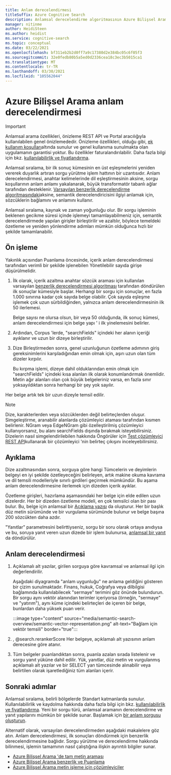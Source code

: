 ```yaml
---
title: Anlam derecelendirmesi
titleSuffix: Azure Cognitive Search
description: Anlamsal derecelendirme algoritmasının Azure Bilişsel Arama 'da nasıl çalıştığını öğrenin.
manager: nitinme
author: HeidiSteen
ms.author: heidist
ms.service: cognitive-search
ms.topic: conceptual
ms.date: 03/22/2021
ms.openlocfilehash: bf311eb2b2d0ff7a9c17380d2e384bc05c6f05f3
ms.sourcegitcommit: 32e0fedb80b5a5ed0d2336cea18c3ec3b5015ca1
ms.translationtype: MT
ms.contentlocale: tr-TR
ms.lasthandoff: 03/30/2021
ms.locfileid: "105562044"
---
```

# <a name="semantic-ranking-in-azure-cognitive-search"></a>Azure Bilişsel Arama anlam derecelendirmesi

> [!IMPORTANT]
> Anlamsal arama özellikleri, önizleme REST API ve Portal aracılığıyla kullanılabilen genel önizlemededir. Önizleme özellikleri, olduğu gibi, [ek kullanım koşulları](https://azure.microsoft.com/support/legal/preview-supplemental-terms/)altında sunulur ve genel kullanıma sunulmakta olan uygulamanın garantisi yoktur. Bu özellikler faturalandırılabilir. Daha fazla bilgi için bkz. [kullanılabilirlik ve fiyatlandırma](semantic-search-overview.md#availability-and-pricing).

Anlamsal sıralama, bir ilk sonuç kümesinin en üst eşleşmelerini yeniden vererek duyarlık artıran sorgu yürütme işlem hattının bir uzantısıdır. Anlam derecelendirmesi, anahtar kelimelerinde dil eşleştirmesinin aksine, sorgu koşullarının anlam anlamı yakalanarak, büyük transformatör tabanlı ağlar tarafından desteklenir. [Varsayılan benzerlik derecelendirme algoritmasındaki](index-ranking-similarity.md)aksine, semantik derecelendiricisini ilgiyi anlamak için, sözcüklerin bağlamını ve anlamını kullanır.

Anlamsal sıralama, kaynak ve zaman yoğunluğu olur. Bir sorgu işleminin beklenen gecikme süresi içinde işlemeyi tamamlayabilmeniz için, semantik derecelendirmede yapılan girişler birleştirilir ve azaltılır, böylece temeldeki özetleme ve yeniden yönlendirme adımları mümkün olduğunca hızlı bir şekilde tamamlanabilir.

## <a name="pre-processing"></a>Ön işleme

Yakınlık açısından Puanlama öncesinde, içerik anlam derecelendirmesi tarafından verimli bir şekilde işlenebilen Yönetilebilir sayıda girişe düşürülmelidir.

1. İlk olarak, içerik azaltma anahtar sözcük araması için kullanılan varsayılan [benzerlik derecelendirmesi algoritması](index-ranking-similarity.md) tarafından döndürülen ilk sonuçlar kümesiyle başlar. Herhangi bir sorgu için sonuçlar, en fazla 1.000 sınırına kadar çok sayıda belge olabilir. Çok sayıda eşleşme işlemek çok uzun sürbildiğinden, yalnızca anlam derecelendirmesinin ilk 50 ilerlemesi.

   Belge sayısı ne olursa olsun, bir veya 50 olduğunda, ilk sonuç kümesi, anlam derecelendirmesi için belge yapı ' i ilk yinelemesini belirler.

1. Ardından, Corpus 'lerde, "searchFields" içindeki her alanın içeriği ayıklanır ve uzun bir dizeye birleştirilir.

1. Dize Birleştirmeden sonra, genel uzunluğunun özetleme adımının giriş gereksinimlerini karşıladığından emin olmak için, aşırı uzun olan tüm dizeler kırpılır.

   Bu kırpma işlemi, dizeye dahil olduklarından emin olmak için "searchFields" içindeki kısa alanları ilk olarak konumlandırmak önemlidir. Metin ağır alanları olan çok büyük belgeleriniz varsa, en fazla sınır yoksayıldıktan sonra herhangi bir şey yok sayılır.

Her belge artık tek bir uzun dizeyle temsil edilir.

> [!NOTE]
> Dize, karakterlerden veya sözcüklerden değil belirteçlerden oluşur. Simgeleştirme, aranabilir alanlarda çözümleyici ataması tarafından kısmen belirlenir. NGram veya EdgeNGram gibi özelleştirilmiş çözümleyici kullanıyorsanız, bu alanı searchFields dışında bırakmak isteyebilirsiniz. Dizelerin nasıl simgelendirilebilen hakkında Öngörüler için [Test çözümleyici REST API](/rest/api/searchservice/test-analyzer)kullanarak bir çözümleyici 'nin belirteç çıkışını inceleyebilirsiniz.

## <a name="extraction"></a>Ayıklama

Dize azaltmasından sonra, sorguya göre hangi Tümcelerin ve deyimlerin belgeyi en iyi şekilde özetleyeceğini belirleyen, artık makine okuma kavrama ve dil temsili modelleriyle sınırlı girdileri geçirmek mümkündür. Bu aşama anlam derecelendirmesine ilerlemek için dizeden içerik ayıklar.

Özetleme girişleri, hazırlama aşamasındaki her belge için elde edilen uzun dizelerdir. Her bir dizeden özetleme modeli, en çok temsilci olan bir pası bulur. Bu, belge için anlamsal bir [Açıklama yazısı](semantic-how-to-query-request.md) da oluşturur. Her bir başlık düz metin sürümünde ve bir vurgulama sürümünde bulunur ve belge başına 200 sözcükten daha azdır.

"Yanıtlar" parametresini belirttiyseniz, sorgu bir soru olarak ortaya anıdıysa ve bu, soruya yanıt veren uzun dizede bir işlem bulunursa, [anlamsal bir yanıt](semantic-answers.md) da döndürülür.

## <a name="semantic-ranking"></a>Anlam derecelendirmesi

1. Açıklamalı alt yazılar, girilen sorguya göre kavramsal ve anlamsal ilgi için değerlendirilir.

   Aşağıdaki diyagramda "anlam uygunluğu" ne anlama geldiğini gösteren bir çizim sunulmaktadır. Finans, hukuk, Coğrafya veya dilbilgisi bağlamında kullanılabilecek "sermaye" terimini göz önünde bulundurun. Bir sorgu aynı vektör alanından terimler içeriyorsa (örneğin, "sermaye" ve "yatırım"), aynı küme içindeki belirteçleri de içeren bir belge, bunlardan daha yüksek puan verir.

   :::image type="content" source="media/semantic-search-overview/semantic-vector-representation.png" alt-text="Bağlam için vektör temsili" border="true":::

1. , @search.rerankerScore Her belgeye, açıklamalı alt yazısının anlam derecesine göre atanır.

1. Tüm belgeler puanlandıktan sonra, puanla azalan sırada listelenir ve sorgu yanıt yüküne dahil edilir. Yük, yanıtlar, düz metin ve vurgulanmış açıklamalı alt yazılar ve bir SELECT yan tümcesinde alınabilir veya belirtilen olarak işaretlediğiniz tüm alanları içerir.

## <a name="next-steps"></a>Sonraki adımlar

Anlamsal sıralama, belirli bölgelerde Standart katmanlarda sunulur. Kullanılabilirlik ve kaydolma hakkında daha fazla bilgi için bkz. [kullanılabilirlik ve fiyatlandırma](semantic-search-overview.md#availability-and-pricing). Yeni bir sorgu türü, anlamsal aramanın derecelendirme ve yanıt yapılarını mümkün bir şekilde sunar. Başlamak için [bir anlam sorgusu oluşturun](semantic-how-to-query-request.md).

Alternatif olarak, varsayılan derecelendirmeden aşağıdaki makalelere göz atın. Anlam derecelendirmesi, ilk sonuçları döndürmek için benzerlik derecelendirmesine bağlıdır. Sorgu yürütme ve derecelendirme hakkında bilinmesi, işlemin tamamının nasıl çalıştığına ilişkin ayrıntılı bilgiler sunar.

+ [Azure Bilişsel Arama 'de tam metin araması](search-lucene-query-architecture.md)
+ [Azure Bilişsel Arama benzerlik ve Puanlama](index-similarity-and-scoring.md)
+ [Azure Bilişsel Arama metin işleme için çözümleyiciler](search-analyzers.md)